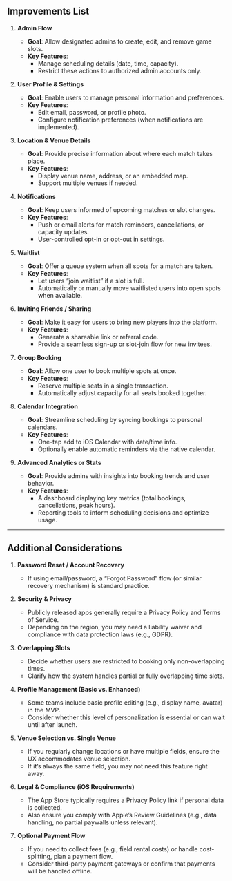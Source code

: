 ## Improvements List

1. **Admin Flow**  
   - **Goal**: Allow designated admins to create, edit, and remove game slots.  
   - **Key Features**:  
     - Manage scheduling details (date, time, capacity).  
     - Restrict these actions to authorized admin accounts only.

2. **User Profile & Settings**  
   - **Goal**: Enable users to manage personal information and preferences.  
   - **Key Features**:  
     - Edit email, password, or profile photo.  
     - Configure notification preferences (when notifications are implemented).

3. **Location & Venue Details**  
   - **Goal**: Provide precise information about where each match takes place.  
   - **Key Features**:  
     - Display venue name, address, or an embedded map.  
     - Support multiple venues if needed.

4. **Notifications**  
   - **Goal**: Keep users informed of upcoming matches or slot changes.  
   - **Key Features**:  
     - Push or email alerts for match reminders, cancellations, or capacity updates.  
     - User-controlled opt-in or opt-out in settings.

5. **Waitlist**  
   - **Goal**: Offer a queue system when all spots for a match are taken.  
   - **Key Features**:  
     - Let users “join waitlist” if a slot is full.  
     - Automatically or manually move waitlisted users into open spots when available.

6. **Inviting Friends / Sharing**  
   - **Goal**: Make it easy for users to bring new players into the platform.  
   - **Key Features**:  
     - Generate a shareable link or referral code.  
     - Provide a seamless sign-up or slot-join flow for new invitees.

7. **Group Booking**  
   - **Goal**: Allow one user to book multiple spots at once.  
   - **Key Features**:  
     - Reserve multiple seats in a single transaction.  
     - Automatically adjust capacity for all seats booked together.

8. **Calendar Integration**  
   - **Goal**: Streamline scheduling by syncing bookings to personal calendars.  
   - **Key Features**:  
     - One-tap add to iOS Calendar with date/time info.  
     - Optionally enable automatic reminders via the native calendar.

9. **Advanced Analytics or Stats**  
   - **Goal**: Provide admins with insights into booking trends and user behavior.  
   - **Key Features**:  
     - A dashboard displaying key metrics (total bookings, cancellations, peak hours).  
     - Reporting tools to inform scheduling decisions and optimize usage.

---

## Additional Considerations

1. **Password Reset / Account Recovery**  
   - If using email/password, a “Forgot Password” flow (or similar recovery mechanism) is standard practice.

2. **Security & Privacy**  
   - Publicly released apps generally require a Privacy Policy and Terms of Service.  
   - Depending on the region, you may need a liability waiver and compliance with data protection laws (e.g., GDPR).

3. **Overlapping Slots**  
   - Decide whether users are restricted to booking only non-overlapping times.  
   - Clarify how the system handles partial or fully overlapping time slots.

4. **Profile Management (Basic vs. Enhanced)**  
   - Some teams include basic profile editing (e.g., display name, avatar) in the MVP.  
   - Consider whether this level of personalization is essential or can wait until after launch.

5. **Venue Selection vs. Single Venue**  
   - If you regularly change locations or have multiple fields, ensure the UX accommodates venue selection.  
   - If it’s always the same field, you may not need this feature right away.

6. **Legal & Compliance (iOS Requirements)**  
   - The App Store typically requires a Privacy Policy link if personal data is collected.  
   - Also ensure you comply with Apple’s Review Guidelines (e.g., data handling, no partial paywalls unless relevant).

7. **Optional Payment Flow**  
   - If you need to collect fees (e.g., field rental costs) or handle cost-splitting, plan a payment flow.  
   - Consider third-party payment gateways or confirm that payments will be handled offline.